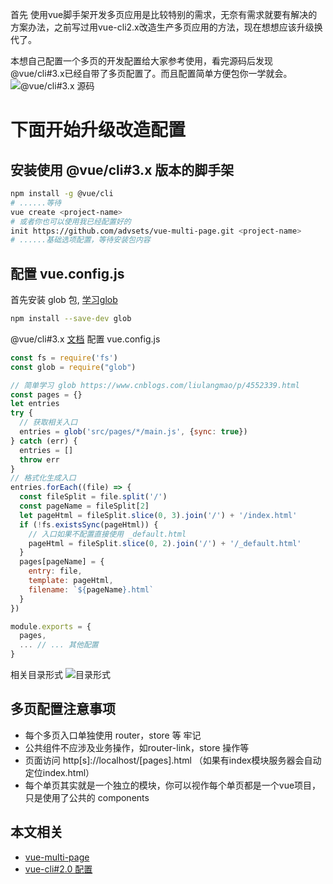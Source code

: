 首先 使用vue脚手架开发多页应用是比较特别的需求，无奈有需求就要有解决的方案办法，之前写过用vue-cli2.x改造生产多页应用的方法，现在想想应该升级换代了。

本想自己配置一个多页的开发配置给大家参考使用，看完源码后发现@vue/cli#3.x已经自带了多页配置了。而且配置简单方便包你一学就会。
![@vue/cli#3.x 源码](https://upload-images.jianshu.io/upload_images/1012159-5197176b376dad6a.png?imageMogr2/auto-orient/strip%7CimageView2/2/w/1240)

# 下面开始升级改造配置

## 安装使用 @vue/cli#3.x 版本的脚手架
```bash
npm install -g @vue/cli
# ......等待
vue create <project-name>
# 或者你也可以使用我已经配置好的 
init https://github.com/advsets/vue-multi-page.git <project-name>
# ......基础选项配置，等待安装包内容
```
## 配置 vue.config.js
首先安装 glob 包, [学习glob](https://www.cnblogs.com/liulangmao/p/4552339.html)
```bash
npm install --save-dev glob
```
@vue/cli#3.x [文档](https://cli.vuejs.org/)
配置 vue.config.js
```javascript
const fs = require('fs')
const glob = require("glob")

// 简单学习 glob https://www.cnblogs.com/liulangmao/p/4552339.html
const pages = {}
let entries
try {
  // 获取相关入口
  entries = glob('src/pages/*/main.js', {sync: true})
} catch (err) {
  entries = []
  throw err
}
// 格式化生成入口
entries.forEach((file) => {
  const fileSplit = file.split('/')
  const pageName = fileSplit[2]
  let pageHtml = fileSplit.slice(0, 3).join('/') + '/index.html'
  if (!fs.existsSync(pageHtml)) {
    // 入口如果不配置直接使用 _default.html
    pageHtml = fileSplit.slice(0, 2).join('/') + '/_default.html'
  }
  pages[pageName] = {
    entry: file,
    template: pageHtml,
    filename: `${pageName}.html`
  }
})

module.exports = {
  pages,
  ... // ... 其他配置
}
```
相关目录形式
![目录形式](https://upload-images.jianshu.io/upload_images/1012159-5cc191a7e7fa6f5a.png?imageMogr2/auto-orient/strip%7CimageView2/2/w/1240)

## 多页配置注意事项
- 每个多页入口单独使用 router，store 等 牢记
- 公共组件不应涉及业务操作，如router-link，store 操作等
- 页面访问 http[s]://localhost/[pages].html （如果有index模块服务器会自动定位index.html）
- 每个单页其实就是一个独立的模块，你可以视作每个单页都是一个vue项目，只是使用了公共的 components

## 本文相关
- [vue-multi-page](https://github.com/advsets/vue-multi-page.git)
- [vue-cli#2.0 配置](https://www.jianshu.com/p/be57e081c0f3)
